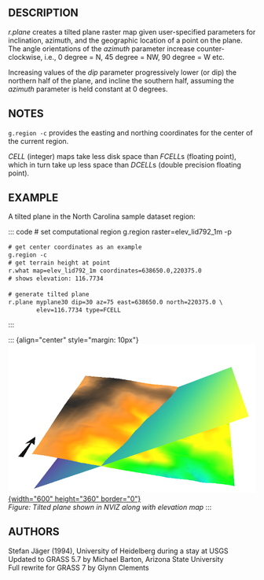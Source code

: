 ## DESCRIPTION

*r.plane* creates a tilted plane raster map given user-specified
parameters for inclination, azimuth, and the geographic location of a
point on the plane.\
The angle orientations of the *azimuth* parameter increase
counter-clockwise, i.e., 0 degree = N, 45 degree = NW, 90 degree = W
etc.

Increasing values of the *dip* parameter progressively lower (or dip)
the northern half of the plane, and incline the southern half, assuming
the *azimuth* parameter is held constant at 0 degrees.

## NOTES

`g.region -c` provides the easting and northing coordinates for the
center of the current region.

*CELL* (integer) maps take less disk space than *FCELL*s (floating
point), which in turn take up less space than *DCELL*s (double precision
floating point).

## EXAMPLE

A tilted plane in the North Carolina sample dataset region:

::: code
    # set computational region
    g.region raster=elev_lid792_1m -p

    # get center coordinates as an example
    g.region -c
    # get terrain height at point
    r.what map=elev_lid792_1m coordinates=638650.0,220375.0
    # shows elevation: 116.7734

    # generate tilted plane
    r.plane myplane30 dip=30 az=75 east=638650.0 north=220375.0 \
            elev=116.7734 type=FCELL
:::

::: {align="center" style="margin: 10px"}
[![r.plane example](r_plane_3d.png){width="600" height="360"
border="0"}](r_plane_3d.png)\
*Figure: Tilted plane shown in NVIZ along with elevation map*
:::

## AUTHORS

Stefan Jäger (1994), University of Heidelberg during a stay at USGS\
Updated to GRASS 5.7 by Michael Barton, Arizona State University\
Full rewrite for GRASS 7 by Glynn Clements
